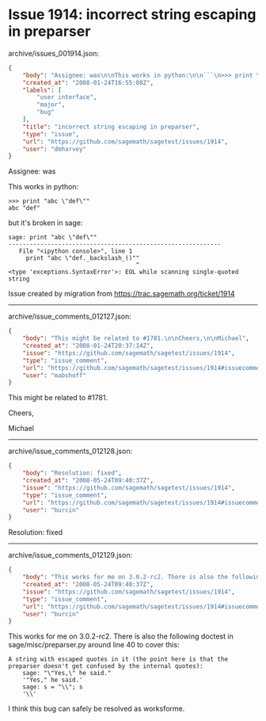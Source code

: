 # Issue 1914: incorrect string escaping in preparser

archive/issues_001914.json:
```json
{
    "body": "Assignee: was\n\nThis works in python:\n\n```\n>>> print \"abc \\\"def\\\"\"\nabc \"def\"\n```\n\n\nbut it's broken in sage:\n\n```\nsage: print \"abc \\\"def\\\"\"\n------------------------------------------------------------\n   File \"<ipython console>\", line 1\n     print \"abc \\\"def._backslash_()\"\"\n                                    ^\n<type 'exceptions.SyntaxError'>: EOL while scanning single-quoted string\n```\n\n\n\nIssue created by migration from https://trac.sagemath.org/ticket/1914\n\n",
    "created_at": "2008-01-24T16:55:08Z",
    "labels": [
        "user interface",
        "major",
        "bug"
    ],
    "title": "incorrect string escaping in preparser",
    "type": "issue",
    "url": "https://github.com/sagemath/sagetest/issues/1914",
    "user": "dmharvey"
}
```
Assignee: was

This works in python:

```
>>> print "abc \"def\""
abc "def"
```


but it's broken in sage:

```
sage: print "abc \"def\""
------------------------------------------------------------
   File "<ipython console>", line 1
     print "abc \"def._backslash_()""
                                    ^
<type 'exceptions.SyntaxError'>: EOL while scanning single-quoted string
```



Issue created by migration from https://trac.sagemath.org/ticket/1914





---

archive/issue_comments_012127.json:
```json
{
    "body": "This might be related to #1781.\n\nCheers,\n\nMichael",
    "created_at": "2008-01-24T20:37:14Z",
    "issue": "https://github.com/sagemath/sagetest/issues/1914",
    "type": "issue_comment",
    "url": "https://github.com/sagemath/sagetest/issues/1914#issuecomment-12127",
    "user": "mabshoff"
}
```

This might be related to #1781.

Cheers,

Michael



---

archive/issue_comments_012128.json:
```json
{
    "body": "Resolution: fixed",
    "created_at": "2008-05-24T09:40:37Z",
    "issue": "https://github.com/sagemath/sagetest/issues/1914",
    "type": "issue_comment",
    "url": "https://github.com/sagemath/sagetest/issues/1914#issuecomment-12128",
    "user": "burcin"
}
```

Resolution: fixed



---

archive/issue_comments_012129.json:
```json
{
    "body": "This works for me on 3.0.2-rc2. There is also the following doctest in sage/misc/preparser.py around line 40 to cover this:\n\n\n```\nA string with escaped quotes in it (the point here is that the\npreparser doesn't get confused by the internal quotes):\n    sage: \"\\\"Yes,\\\" he said.\"\n    '\"Yes,\" he said.'\n    sage: s = \"\\\\\"; s\n    '\\\\'\n```\n\n\nI think this bug can safely be resolved as worksforme.",
    "created_at": "2008-05-24T09:40:37Z",
    "issue": "https://github.com/sagemath/sagetest/issues/1914",
    "type": "issue_comment",
    "url": "https://github.com/sagemath/sagetest/issues/1914#issuecomment-12129",
    "user": "burcin"
}
```

This works for me on 3.0.2-rc2. There is also the following doctest in sage/misc/preparser.py around line 40 to cover this:


```
A string with escaped quotes in it (the point here is that the
preparser doesn't get confused by the internal quotes):
    sage: "\"Yes,\" he said."
    '"Yes," he said.'
    sage: s = "\\"; s
    '\\'
```


I think this bug can safely be resolved as worksforme.
